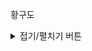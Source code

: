 황구도
<details> 
<summary> 접기/펼치기 버튼 </summary>  

```python
class CallListener:
    def __init__(self):
        pass
    
class Call:
    def __init__(self):
        pass

class Respondent:
    listener = None # call Listener
    call = None # call Info
    callable = True # can catch call?
    def __init__(self, dispatcher):
        self.listener = None
        self.call = None
        self.callable = True
        self.dispatcher = dispatcher
        self.dispatcher.add("Respondent", self)
        
    def __str__(self):
        return " * Callable? : " + str(self.callable)
    
    def iscallable(self) -> bool:
        return self.callable

    def __change_status(self, call=None) -> None:
        if not self.callable:
            self.callable = True
            if self.listener is not None:
                listener.callback()
        else:
            self.callable = False
        self.call = call
        
    def add_callback_listener(self, listener: CallListener) -> None:
        self.listener = listener
    
    def catchCall(self, call: Call) -> bool:
        if not self.iscallable(): return False
        
        self.__change_status(call)
        
    def dispatchCall(self) -> None:
        if self.dispatcher.passCall("Respondent", self.call):
            self.__change_status()
        
class Manager(Respondent):
    def __init__(self, dispatcher):
        self.dispatcher = dispatcher
        self.dispatcher.add("Manager", self)
        
    def dispatchCall(self) -> None:
        if self.dispatcher.passCall("Manager", self.call):
            self.__change_status()
        
class Director(Manager):
    def __init__(self, dispatcher):
        self.dispatcher = dispatcher
        self.dispatcher.add("Director", self)
        
    def dispatchCall(self) -> None:
        if self.dispatcher.passCall("Director", self.call):
            self.__change_status()
    
        
        
    

```


```python
class callHandler:
    
    def __init__(self):
        self.respondents = []
        self.managers = []
        self.directors = []
    
    # Dispatch 하기 위한 정보 등록
    def add(self, id: str, respondent: Respondent):
        if id == "Respondent":
            self.respondents.append(respondent)
        elif id == "Manager":
            self.managers.append(respondent)
        elif id == "Director":
            self.directors.append(respondent)
        else:
            print("?")

    # 실제 Dispatch
    def passCall(self, id: str, call: Call) -> bool:
        if id == "Respondent":
            for manager in self.managers:
                if manager.iscallable():
                    manager.catchCall(call)
                    return True
            return self.passCall("Manager", call)
        elif id == "Manager":
            for director in self.directors:
                if director.iscallable():
                    director.catchCall(call)
                    return True
        return False
    
    def dispatchCall(self, call: Call):

        for respondent in self.respondents:
            if respondent.iscallable():
                respondent.catchCall(call)
                return
                
        for manager in self.managers:
            if manager.iscallable():
                manager.catchCall(call)
                return
                
        for director in self.directors:
            if director.iscallable():
                director.catchCall(call)
                return
        
```


```python
dispatcher = callHandler()

respondents = [Respondent(dispatcher) for _ in range(7)]
managers = [Manager(dispatcher) for _ in range(3)]
directors = [Director(dispatcher) for _ in range(2)]

def showStatus(): 
    print("=============== Respondents ==============")
    for respondent in respondents:
        print(respondent)
    print("=============== Managers   ==============")
    for manager in managers:
        print(manager)
        
    print("=============== Directors ==============")
    for director in directors:
        print(director)


print("****** BEFORE")
showStatus()
for i in range(8):
    dispatcher.dispatchCall(Call())

print("****** AFTER 8call dispatch")
showStatus()

print("****** PASS call 3 times")
for i in range(3):
    respondents[i].dispatchCall()
print("****** After Passing")
showStatus()

```

    ****** BEFORE
    =============== Respondents ==============
     * Callable? : True
     * Callable? : True
     * Callable? : True
     * Callable? : True
     * Callable? : True
     * Callable? : True
     * Callable? : True
    =============== Managers   ==============
     * Callable? : True
     * Callable? : True
     * Callable? : True
    =============== Directors ==============
     * Callable? : True
     * Callable? : True
    ****** AFTER 8call dispatch
    =============== Respondents ==============
     * Callable? : False
     * Callable? : False
     * Callable? : False
     * Callable? : False
     * Callable? : False
     * Callable? : False
     * Callable? : False
    =============== Managers   ==============
     * Callable? : False
     * Callable? : True
     * Callable? : True
    =============== Directors ==============
     * Callable? : True
     * Callable? : True
    ****** PASS call 3 times
    ****** After Passing
    =============== Respondents ==============
     * Callable? : True
     * Callable? : True
     * Callable? : True
     * Callable? : False
     * Callable? : False
     * Callable? : False
     * Callable? : False
    =============== Managers   ==============
     * Callable? : False
     * Callable? : False
     * Callable? : False
    =============== Directors ==============
     * Callable? : False
     * Callable? : True



```python

```


```python

```

</details>
